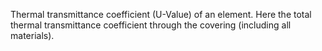 Thermal transmittance coefficient (U-Value) of an element. 
Here the total thermal transmittance coefficient through the covering (including all materials).